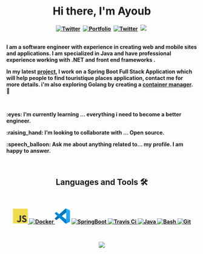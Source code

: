 <p>
  <h1 align="center"><b>Hi there, I'm Ayoub </h1>
</p>
<p align="center">
<a href="https://linkedin.com/in/aitdahmane"><img src="https://img.shields.io/badge/LinkedIn-0077B5?style=for-the-badge&logo=linkedin&logoColor=white" alt="Twitter" /></a>&nbsp;
<a href="https://aitdahmane.com/"><img src="https://img.shields.io/badge/-PORTFOLIO-%23ff69b4&?style=for-the-badge&?color=ff69b4" alt="Portfolio" /></a>&nbsp;
<a href="https://twitter.com/aitdahmane_"><img src="https://img.shields.io/badge/Twitter-1DA1F2?style=for-the-badge&logo=twitter&logoColor=white" alt="Twitter" /></a>&nbsp;
 <a href="mailto:ayoub@aitdahmane.com"><img src="https://img.shields.io/badge/Gmail-D14836?style=for-the-badge&logo=gmail&logoColor=white"></a>&nbsp;
<br />
<br />
</p>
<p>I am a software engineer with experience in creating web and mobile sites and applications. I am specialized in Java and have professional experience working with .NET and front end frameworks . </p>
  <p>In my latest <a href="https://github.com/aitdahmane/recruiter-system">project</a>, I work on a Spring Boot Full Stack Application which will help people to find touristique places application, contact me for more details. i'm also exploring Golang by creating a <a href="https://github.com/aitdahmane/go-container">container manager</a>.</a> 🥳</p>
<br />
<p>:eyes: I’m currently learning ... everything i need to become a better engineer.</p>
<p>:raising_hand: I’m looking to collaborate with ... Open source.</p>
<p>:speech_balloon: Ask me about anything related to... my profile. I am happy to answer.</p>

<br />

<p>
<h2 align="center"> Languages and Tools 🛠</h2>
</p>
<br />
<p align="center">
<a href="https://developer.mozilla.org/en-US/docs/Web/JavaScript" target="_blank"> <img src="https://raw.githubusercontent.com/devicons/devicon/master/icons/javascript/javascript-original.svg" alt="javascript" width="40" height="40"/> </a>
<a href="https://Docker.com/" target="_blank"> <img src="https://www.vectorlogo.zone/logos/docker/docker-icon.svg" alt="Docker" width="40" height="40"/> </a>
<a href="https://code.visualstudio.com/" target="_blank"><img alt="Visual Studio Code" width="40px" src="https://raw.githubusercontent.com/github/explore/80688e429a7d4ef2fca1e82350fe8e3517d3494d/topics/visual-studio-code/visual-studio-code.png" /></a>
<a href="https://SpringBoot.com/" target="_blank"> <img src="https://www.vectorlogo.zone/logos/springio/springio-icon.svg" alt="SpringBoot" width="40" height="40"/> </a>  
<a href="https://www.jenkins.io/" target="_blank"> <img src="https://www.vectorlogo.zone/logos/jenkins/jenkins-icon.svg" alt="Travis Ci" width="40" height="40"/> </a>
  <a href="https://java.com/" target="_blank"> <img src="https://www.vectorlogo.zone/logos/java/java-icon.svg" alt="Java" width="40" height="40"/> </a>
    <a href="https://en.wikipedia.org/wiki/Bash_(Unix_shell)" target="_blank"> <img src="https://www.vectorlogo.zone/logos/gnu_bash/gnu_bash-icon.svg" alt="Bash" width="40" height="40"/> </a>
  <a href="https://git-scm.com/" target="_blank"> <img alt="Git" width="40px" src="https://raw.githubusercontent.com/jmnote/z-icons/master/svg/git.svg" />
  </a>
</p>
<br />
<p align="center">
<img src="https://github-readme-stats.vercel.app/api?username=aitdahmane&theme=radical&show_icons=true" width="410"/>
</p>
